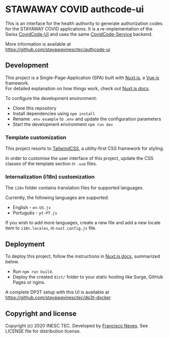 # STAWAWAY COVID authcode-ui

This is an interface for the health authority to generate authorization codes for the STAYAWAY COVID applications. It is a re-implementation of the Swiss [CovidCode-UI](https://github.com/admin-ch/CovidCode-UI) and uses the same [CovidCode-Service](https://github.com/admin-ch/CovidCode-Service) backend.

More information is available at https://github.com/stayawayinesctec/authcode-ui

## Development

This project is a Single-Page-Application (SPA) built with [Nuxt.js](https://nuxtjs.org/), a [Vue.js](https://vuejs.org) framework.<br/>
For detailed explanation on how things work, check out [Nuxt.js docs](https://nuxtjs.org).

To configure the development environment:
- Clone this repository
- Install dependencies using `npm install`
- Rename `.env.example` to `.env`  and update the configuration parameters
- Start the development environment `npm run dev`

### Template customization

This project resorts to [TailwindCSS](https://tailwindcss.com/), a utility-first CSS framework for styling.

In order to customise the user interface of this project, update the CSS classes of the template section in `.vue` files.

### Internalization (i18n) customization

The `i18n` folder contains translation files for supported languages.

Currently, the following languages are supported.
- English - `en-US.js`
- Português - `pt-PT.js`

If you wish to add more languages, create a new file and add a new locale item to `i18n.locales`, in `nuxt.config.js` file.

## Deployment

To deploy this project, follow the instructions in [Nuxt.js docs](https://nuxtjs.org/guide/commands#single-page-application-deployment-spa-), summarized below.

- Run `npm run build`.
- Deploy the created `dist/` folder to your static hosting like Surge, GitHub Pages or nginx.

A complete DP3T setup with this UI is available at https://github.com/stayawayinesctec/dp3t-docker

## Copyright and license

Copyright (c) 2020 INESC TEC. Developed by [Francisco Neves](https://github.com/fntneves).
See LICENSE file for distribution license.
